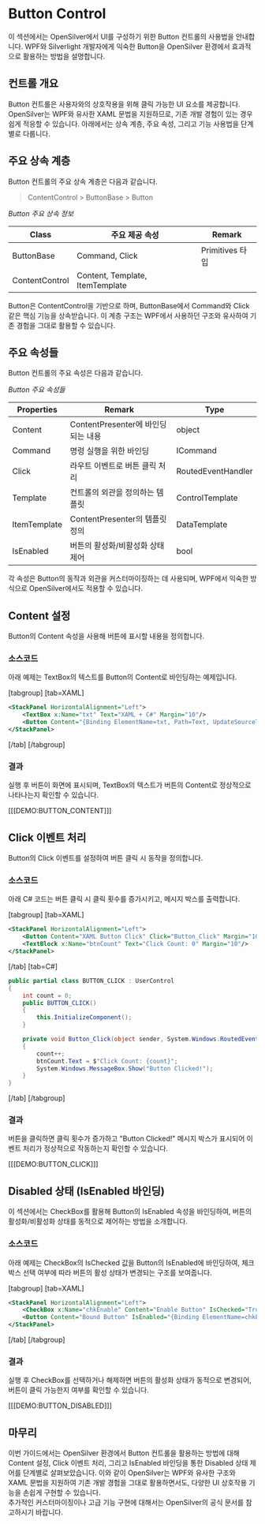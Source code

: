 # Button Control  
이 섹션에서는 OpenSilver에서 UI를 구성하기 위한 Button 컨트롤의 사용법을 안내합니다. WPF와 Silverlight 개발자에게 익숙한 Button을 OpenSilver 환경에서 효과적으로 활용하는 방법을 설명합니다.

## 컨트롤 개요  
Button 컨트롤은 사용자와의 상호작용을 위해 클릭 가능한 UI 요소를 제공합니다. OpenSilver는 WPF와 유사한 XAML 문법을 지원하므로, 기존 개발 경험이 있는 경우 쉽게 적응할 수 있습니다. 아래에서는 상속 계층, 주요 속성, 그리고 기능 사용법을 단계별로 다룹니다.

## 주요 상속 계층  
Button 컨트롤의 주요 상속 계층은 다음과 같습니다.  

> ContentControl > ButtonBase > Button  

_Button 주요 상속 정보_  

| Class           | 주요 제공 속성                  | Remark          |  
|-----------------|---------------------------------|-----------------|  
| ButtonBase      | Command, Click                  | Primitives 타입 |  
| ContentControl  | Content, Template, ItemTemplate |                 |  

Button은 ContentControl을 기반으로 하며, ButtonBase에서 Command와 Click 같은 핵심 기능을 상속받습니다. 이 계층 구조는 WPF에서 사용하던 구조와 유사하여 기존 경험을 그대로 활용할 수 있습니다.

## 주요 속성들  
Button 컨트롤의 주요 속성은 다음과 같습니다.  

_Button 주요 속성들_  

| Properties   | Remark                                  | Type                  |  
|--------------|-----------------------------------------|-----------------------|  
| Content      | ContentPresenter에 바인딩되는 내용       | object                |  
| Command      | 명령 실행을 위한 바인딩                  | ICommand              |  
| Click        | 라우트 이벤트로 버튼 클릭 처리           | RoutedEventHandler    |  
| Template     | 컨트롤의 외관을 정의하는 템플릿           | ControlTemplate       |  
| ItemTemplate | ContentPresenter의 템플릿 정의            | DataTemplate          |  
| IsEnabled    | 버튼의 활성화/비활성화 상태 제어           | bool                  |  

각 속성은 Button의 동작과 외관을 커스터마이징하는 데 사용되며, WPF에서 익숙한 방식으로 OpenSilver에서도 적용할 수 있습니다.

## Content 설정  
Button의 Content 속성을 사용해 버튼에 표시할 내용을 정의합니다.

### 소스코드  
아래 예제는 TextBox의 텍스트를 Button의 Content로 바인딩하는 예제입니다.

[tabgroup]
[tab=XAML]
```xml
<StackPanel HorizontalAlignment="Left">
    <TextBox x:Name="txt" Text="XAML + C#" Margin="10"/>
    <Button Content="{Binding ElementName=txt, Path=Text, UpdateSourceTrigger=PropertyChanged}" Margin="10" Padding="10 5"/>
</StackPanel>
```
[/tab]
[/tabgroup]

### 결과  
실행 후 버튼이 화면에 표시되며, TextBox의 텍스트가 버튼의 Content로 정상적으로 나타나는지 확인할 수 있습니다.

[[[DEMO:BUTTON_CONTENT]]]

## Click 이벤트 처리  
Button의 Click 이벤트를 설정하여 버튼 클릭 시 동작을 정의합니다.

### 소스코드  
아래 C# 코드는 버튼 클릭 시 클릭 횟수를 증가시키고, 메시지 박스를 출력합니다.

[tabgroup]
[tab=XAML]
```xml
<StackPanel HorizontalAlignment="Left">
    <Button Content="XAML Button Click" Click="Button_Click" Margin="10" Padding="10 5"/>
    <TextBlock x:Name="btnCount" Text="Click Count: 0" Margin="10"/>
</StackPanel>
```
[/tab]
[tab=C#]
```csharp
public partial class BUTTON_CLICK : UserControl
{
    int count = 0;
    public BUTTON_CLICK()
    {
        this.InitializeComponent();
    }

    private void Button_Click(object sender, System.Windows.RoutedEventArgs e)
    {
        count++;
        btnCount.Text = $"Click Count: {count}";
        System.Windows.MessageBox.Show("Button Clicked!");
    }
}
```
[/tab]
[/tabgroup]

### 결과  
버튼을 클릭하면 클릭 횟수가 증가하고 "Button Clicked!" 메시지 박스가 표시되어 이벤트 처리가 정상적으로 작동하는지 확인할 수 있습니다.

[[[DEMO:BUTTON_CLICK]]]

## Disabled 상태 (IsEnabled 바인딩)  
이 섹션에서는 CheckBox를 활용해 Button의 IsEnabled 속성을 바인딩하여, 버튼의 활성화/비활성화 상태를 동적으로 제어하는 방법을 소개합니다.

### 소스코드  
아래 예제는 CheckBox의 IsChecked 값을 Button의 IsEnabled에 바인딩하여, 체크박스 선택 여부에 따라 버튼의 활성 상태가 변경되는 구조를 보여줍니다.

[tabgroup]
[tab=XAML]
```xml
<StackPanel HorizontalAlignment="Left">
    <CheckBox x:Name="chkEnable" Content="Enable Button" IsChecked="True" Margin="10"/>
    <Button Content="Bound Button" IsEnabled="{Binding ElementName=chkEnable, Path=IsChecked}" Margin="10" Padding="10 5"/>
</StackPanel>
```
[/tab]
[/tabgroup]

### 결과  
실행 후 CheckBox를 선택하거나 해제하면 버튼의 활성화 상태가 동적으로 변경되어, 버튼이 클릭 가능한지 여부를 확인할 수 있습니다.

[[[DEMO:BUTTON_DISABLED]]]

## 마무리  
이번 가이드에서는 OpenSilver 환경에서 Button 컨트롤을 활용하는 방법에 대해 Content 설정, Click 이벤트 처리, 그리고 IsEnabled 바인딩을 통한 Disabled 상태 제어를 단계별로 살펴보았습니다. 이와 같이 OpenSilver는 WPF와 유사한 구조와 XAML 문법을 지원하여 기존 개발 경험을 그대로 활용하면서도, 다양한 UI 상호작용 기능을 손쉽게 구현할 수 있습니다.  
추가적인 커스터마이징이나 고급 기능 구현에 대해서는 OpenSilver의 공식 문서를 참고하시기 바랍니다.